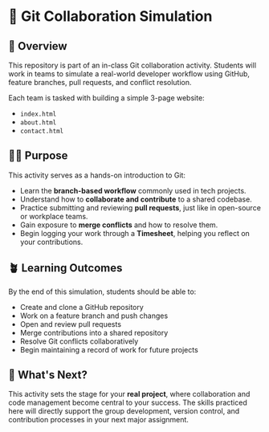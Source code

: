 # 🧪 Git Collaboration Simulation

## 🎯 Overview

This repository is part of an in-class Git collaboration activity. Students will work in teams to simulate a real-world developer workflow using GitHub, feature branches, pull requests, and conflict resolution.

Each team is tasked with building a simple 3-page website:
- `index.html`
- `about.html`
- `contact.html`

## 👩‍💻 Purpose

This activity serves as a hands-on introduction to Git:
- Learn the **branch-based workflow** commonly used in tech projects.
- Understand how to **collaborate and contribute** to a shared codebase.
- Practice submitting and reviewing **pull requests**, just like in open-source or workplace teams.
- Gain exposure to **merge conflicts** and how to resolve them.
- Begin logging your work through a **Timesheet**, helping you reflect on your contributions.

## 🪴 Learning Outcomes

By the end of this simulation, students should be able to:
- Create and clone a GitHub repository
- Work on a feature branch and push changes
- Open and review pull requests
- Merge contributions into a shared repository
- Resolve Git conflicts collaboratively
- Begin maintaining a record of work for future projects

## 🚀 What's Next?

This activity sets the stage for your **real project**, where collaboration and code management become central to your success. The skills practiced here will directly support the group development, version control, and contribution processes in your next major assignment.

